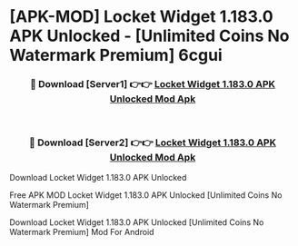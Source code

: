 # [APK-MOD] Locket Widget 1.183.0 APK Unlocked - [Unlimited Coins No Watermark Premium] 6cgui



<div align="center">
<h3>🔴 Download [Server1] 👉👉 <a href="https://momento.my/?title=Locket_Widget_1.183.0_APK_Unlocked">Locket Widget 1.183.0 APK Unlocked Mod Apk</a></h3><br>

<h3>🔴 Download [Server2] 👉👉 <a href="https://momento.my/?title=Locket_Widget_1.183.0_APK_Unlocked">Locket Widget 1.183.0 APK Unlocked Mod Apk</a></h3>
</div>



Download Locket Widget 1.183.0 APK Unlocked 

Free APK MOD Locket Widget 1.183.0 APK Unlocked [Unlimited Coins No Watermark Premium]

Download Locket Widget 1.183.0 APK Unlocked [Unlimited Coins No Watermark Premium] Mod For Android
